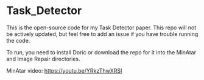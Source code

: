 # Task_Detector

This is the open-source code for my Task Detector paper. 
This repo will not be actively updated, but feel free to add an issue if you have trouble running the code.

To run, you need to install Doric or download the repo for it into the MinAtar and Image Repair directories.

MinAtar video: https://youtu.be/YRkzThwXRSI

